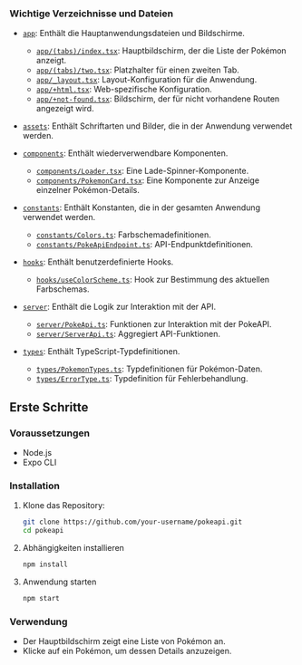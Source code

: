 ### Wichtige Verzeichnisse und Dateien

- [`app`](app): Enthält die Hauptanwendungsdateien und Bildschirme.

  - [`app/(tabs)/index.tsx`](<app/(tabs)/index.tsx>): Hauptbildschirm, der die Liste der Pokémon anzeigt.
  - [`app/(tabs)/two.tsx`](<app/(tabs)/two.tsx>): Platzhalter für einen zweiten Tab.
  - [`app/_layout.tsx`](app/_layout.tsx): Layout-Konfiguration für die Anwendung.
  - [`app/+html.tsx`](app/+html.tsx): Web-spezifische Konfiguration.
  - [`app/+not-found.tsx`](app/+not-found.tsx): Bildschirm, der für nicht vorhandene Routen angezeigt wird.

- [`assets`](assets): Enthält Schriftarten und Bilder, die in der Anwendung verwendet werden.

- [`components`](components): Enthält wiederverwendbare Komponenten.

  - [`components/Loader.tsx`](components/Loader.tsx): Eine Lade-Spinner-Komponente.
  - [`components/PokemonCard.tsx`](components/PokemonCard.tsx): Eine Komponente zur Anzeige einzelner Pokémon-Details.

- [`constants`](constants): Enthält Konstanten, die in der gesamten Anwendung verwendet werden.

  - [`constants/Colors.ts`](constants/Colors.ts): Farbschemadefinitionen.
  - [`constants/PokeApiEndpoint.ts`](constants/PokeApiEndpoint.ts): API-Endpunktdefinitionen.

- [`hooks`](hooks): Enthält benutzerdefinierte Hooks.

  - [`hooks/useColorScheme.ts`](hooks/useColorScheme.ts): Hook zur Bestimmung des aktuellen Farbschemas.

- [`server`](server): Enthält die Logik zur Interaktion mit der API.

  - [`server/PokeApi.ts`](server/PokeApi.ts): Funktionen zur Interaktion mit der PokeAPI.
  - [`server/ServerApi.ts`](server/ServerApi.ts): Aggregiert API-Funktionen.

- [`types`](types): Enthält TypeScript-Typdefinitionen.
  - [`types/PokemonTypes.ts`](types/PokemonTypes.ts): Typdefinitionen für Pokémon-Daten.
  - [`types/ErrorType.ts`](types/ErrorType.ts): Typdefinition für Fehlerbehandlung.

## Erste Schritte

### Voraussetzungen

- Node.js
- Expo CLI

### Installation

1. Klone das Repository:

   ```sh
   git clone https://github.com/your-username/pokeapi.git
   cd pokeapi
   ```

2. Abhängigkeiten installieren

   ```sh
   npm install
   ```

3. Anwendung starten

   ```sh
   npm start
   ```

### Verwendung

- Der Hauptbildschirm zeigt eine Liste von Pokémon an.
- Klicke auf ein Pokémon, um dessen Details anzuzeigen.
